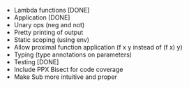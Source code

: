 
- Lambda functions [DONE]
- Application [DONE]
- Unary ops (neg and not)
- Pretty printing of output 
- Static scoping (using env)
- Allow proximal function application (f x y instead of (f x) y)
- Typing (type annotations on parameters)
- Testing [DONE]
- Include PPX Bisect for code coverage
- Make Sub more intuitive and proper
